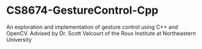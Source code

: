# CS8674-GestureControl-Cpp
An exploration and implementation of gesture control using C++ and OpenCV. Advised by Dr. Scott Valcourt of the Roux Institute at Northeastern University
